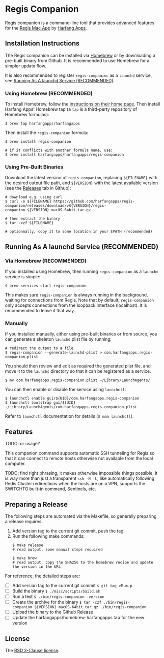 # Regis Companion

Regis companion is a command-line tool that provides advanced features for the [Regis Mac App][regis] by [Harfang Apps][harfang].

## Installation Instructions

The Regis companion can be installed via [Homebrew][brew] or by downloading a pre-built binary from Github. It is recommended to use Homebrew for a simpler update flow.

It is also recommended to register `regis-companion` as a `launchd` service, see [Running As A launchd Service (RECOMMENDED)](#running-as-a-launchd-service-recommended).

### Using Homebrew (RECOMMENDED)

To install Homebrew, follow the [instructions on their home page][brew]. Then install Harfang Apps' Homebrew tap (a `tap` is a third-party repository of Homebrew formulas):

```
$ brew tap harfangapps/harfangapps
```

Then install the `regis-companion` formula:

```
$ brew install regis-companion

# if it conflicts with another formula name, use:
$ brew install harfangapps/harfangapps/regis-companion
```

### Using Pre-Built Binaries

Download the latest version of `regis-companion`, replacing `${FILENAME}` with the desired output file path, and `${VERSION}` with the latest available version (see the [Releases][releases] tab in Github):

```
# download e.g. using curl
$ curl -o ${FILENAME} https://github.com/harfangapps/regis-companion/releases/download/v${VERSION}/regis-companion_${VERSION}_macOS-64bit.tar.gz

# then extract the binary
$ tar -xzf ${FILENAME}

# optionnally, copy it to some location in your $PATH (recommended)
```

## Running As A launchd Service (RECOMMENDED)

### Via Homebrew (RECOMMENDED)

If you installed using Homebrew, then running `regis-companion` as a `launchd` service is simple:

```
$ brew services start regis-companion
```

This makes sure `regis-companion` is always running in the background, waiting for connections from Regis. Note that by default, `regis-companion` only accepts connections from the loopback interface (localhost). It is recommended to leave it that way.

### Manually

If you installed manually, either using pre-built binaries or from source, you can generate a skeleton `launchd` plist file by running:

```
# redirect the output to a file
$ regis-companion --generate-launchd-plist > com.harfangapps.regis-companion.plist
```

You should then review and edit as required the generated plist file, and move it to the `launchd` directory so that it can be registered as a service.

```
$ mv com.harfangapps.regis-companion.plist ~/Library/LaunchAgents/
```

You can then enable or disable the service using `launchctl`:

```
$ launchctl enable gui/${UID}/com.harfangapps.regis-companion
$ launchctl bootstrap gui/${UID} ~/Library/LaunchAgents/com.harfangapps.regis-companion.plist
```

Refer to `launchctl` documentation for details (`$ man launchctl`).

## Features

TODO: or usage?

This companion command supports automatic SSH tunneling for Regis so that it can connect to remote hosts otherwise not available from the local computer.

TODO: find right phrasing, it makes otherwise impossible things possible, it is way more than just a transparent `ssh -N -L`, like automatically following Redis Cluster redirections when the hosts are on a VPN, supports the SWITCHTO built-in command, Sentinels, etc.

## Preparing a Release

The following steps are automated via the Makefile, so generally preparing a release requires:

1. Add version tag to the current git commit, push the tag.
2. Run the following make commands:
    ```
    $ make release
    # read output, some manual steps required

    $ make brew
    # read output, copy the SHA256 to the homebrew recipe and update the version in the URL
    ```

For reference, the detailed steps are:

* [ ] Add version tag to the current git commit
    `$ git tag vM.m.p`
* [ ] Build the binary
    `$ ./misc/scripts/build.sh`
* [ ] Run a test
    `$ ./bin/regis-companion -version`
* [ ] Create the archive for the binary
    `$ tar -czf ./bin/regis-companion_${VERSION}_macOS-64bit.tar.gz ./bin/regis-companion`
* [ ] Upload the binary to the Github Release
* [ ] Update the harfangapps/homebrew-harfangapps tap for the new version

## License

The [BSD 3-Clause license][bsd].

[regis]: https://www.harfangapps.com/regis/
[harfang]: https://www.harfangapps.com/
[brew]: https://brew.sh/
[releases]: https://github.com/harfangapps/regis-companion/releases
[bsd]: http://opensource.org/licenses/BSD-3-Clause

